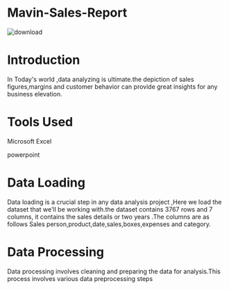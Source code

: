 # Mavin-Sales-Report

![download](https://github.com/user-attachments/assets/97d0ee04-1bf0-41ec-8821-5d14d914b720)

 # Introduction

 In Today's world ,data analyzing is ultimate.the depiction of sales figures,margins and customer behavior can provide great insights for any business elevation.

 # Tools Used

Microsoft Excel

powerpoint

# Data Loading

Data loading is a crucial step in any data analysis project ,Here we load the dataset that we'll be working with.the dataset contains 3767 rows and 7 columns, it contains the sales details or two years .The columns are as follows Sales person,product,date,sales,boxes,expenses and category.

# Data Processing

Data processing involves cleaning and preparing the data for analysis.This process involves various data preprocessing steps 
 
